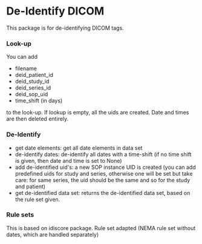 # De-Identify DICOM

This package is for de-identifying DICOM tags.

### Look-up
You can add

- filename
- deid_patient_id
- deid_study_id
- deid_series_id
- deid_sop_uid
- time_shift (in days)

to the look-up. If lookup is empty, all the uids are created. 
Date and times are then deleted entirely.

### De-Identify
- get date elements: get all date elements in data set
- de-identify dates: de-identify all dates with a time-shift 
(if no time shift is given, then date and time is set to None)
- add de-identified uid's: a new SOP instance UID is created 
(you can add predefined uids for study and series, otherwise one will be set 
but take care: for same series, the uid should be the same and so for the study and patient)
- get de-identified data set: returns the de-identified data set, based on the rule set given.

### Rule sets
This is based on idiscore package. Rule set adapted 
(NEMA rule set without dates, which are handled separately)
